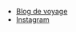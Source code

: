 - [Blog de voyage](https://myatlas.adwalab.fr)
- [Instagram](https://www.instagram.com/entwine3919)
